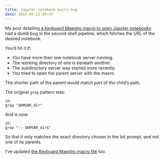 ```yaml
---
title: Jupyter notebook macro bug
date: 2018-05-22 09:47
---
```


My post detailing [a Keyboard Maestro macro to open Jupyter notebooks][km-jupyter] had a dumb bug in the second shell pipeline, which fetches the URL of the desired notebook.

[km-jupyter]: /2018/05/open-jupyter-notebooks-with-a-keyboard-maestro-macro/

You’d hit it if:

* You have more than one notebook server running.
* The working directory of one is beneath another.
* The subdirectory server was started more recently.
* You tried to open the parent server with the macro.

The shorter path of the parent would match part of the child’s path.

The original `grep` pattern was:

    sh:
    grep "$KMVAR_dir"

And is now:

    sh:
    grep ":: $KMVAR_dir$"

So that it only matches the exact directory chosen in the list prompt, and not one of its parents.

I’ve updated [the Keyboard Maestro macro file][macro-file] too.

[macro-file]: /files/OpenJupyterNotebook.kmmacros

